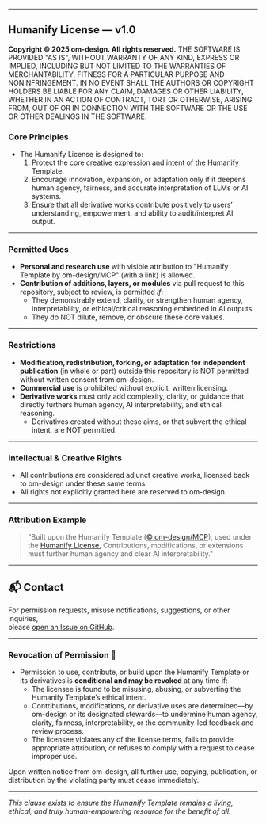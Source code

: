 ***

## **Humanify License — v1.0**

**Copyright © 2025 om-design. All rights reserved.**
THE SOFTWARE IS PROVIDED "AS IS", WITHOUT WARRANTY OF ANY KIND, EXPRESS OR
IMPLIED, INCLUDING BUT NOT LIMITED TO THE WARRANTIES OF MERCHANTABILITY,
FITNESS FOR A PARTICULAR PURPOSE AND NONINFRINGEMENT. IN NO EVENT SHALL THE
AUTHORS OR COPYRIGHT HOLDERS BE LIABLE FOR ANY CLAIM, DAMAGES OR OTHER
LIABILITY, WHETHER IN AN ACTION OF CONTRACT, TORT OR OTHERWISE, ARISING FROM,
OUT OF OR IN CONNECTION WITH THE SOFTWARE OR THE USE OR OTHER DEALINGS IN THE
SOFTWARE.


### **Core Principles**
- The Humanify License is designed to:  
  1. Protect the core creative expression and intent of the Humanify Template.
  2. Encourage innovation, expansion, or adaptation only if it deepens human agency, fairness, and accurate interpretation of LLMs or AI systems.
  3. Ensure that all derivative works contribute positively to users’ understanding, empowerment, and ability to audit/interpret AI output.

***

### **Permitted Uses**
- **Personal and research use** with visible attribution to "Humanify Template by om-design/MCP" (with a link) is allowed.
- **Contribution of additions, layers, or modules** via pull request to this repository, subject to review, is permitted *if*:
    - They demonstrably extend, clarify, or strengthen human agency, interpretability, or ethical/critical reasoning embedded in AI outputs.
    - They do NOT dilute, remove, or obscure these core values.

***

### **Restrictions**
- **Modification, redistribution, forking, or adaptation for independent publication** (in whole or part) outside this repository is NOT permitted without written consent from om-design.
- **Commercial use** is prohibited without explicit, written licensing.
- **Derivative works** must only add complexity, clarity, or guidance that directly furthers human agency, AI interpretability, and ethical reasoning.
    - Derivatives created without these aims, or that subvert the ethical intent, are NOT permitted.

***

### **Intellectual & Creative Rights**
- All contributions are considered adjunct creative works, licensed back to om-design under these same terms.
- All rights not explicitly granted here are reserved to om-design.

***

### **Attribution Example**
> "Built upon the Humanify Template ([© om-design/MCP](https://github.com/om-design/MCP/humanify-template.md)), used under the [Humanify License.](https://github.com/om-design/MCP/LICENSE.md) Contributions, modifications, or extensions must further human agency and clear AI interpretability."

***

## 📬 Contact

For permission requests, misuse notifications, suggestions, or other inquiries,  
please [open an Issue on GitHub](https://github.com/om-design/MCP/issues).

***

### Revocation of Permission 🤢

- Permission to use, contribute, or build upon the Humanify Template or its derivatives is **conditional and may be revoked** at any time if:
    - The licensee is found to be misusing, abusing, or subverting the Humanify Template’s ethical intent.
    - Contributions, modifications, or derivative uses are determined—by om-design or its designated stewards—to undermine human agency, clarity, fairness, interpretability, or the community-led feedback and review process.
    - The licensee violates any of the license terms, fails to provide appropriate attribution, or refuses to comply with a request to cease improper use.

Upon written notice from om-design, all further use, copying, publication, or distribution by the violating party must cease immediately.

---

*This clause exists to ensure the Humanify Template remains a living, ethical, and truly human-empowering resource for the benefit of all.*
